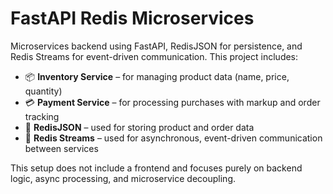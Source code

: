 # FastAPI Redis Microservices

Microservices backend using FastAPI, RedisJSON for persistence, and Redis Streams for event-driven communication. This project includes:

- 📦 **Inventory Service** – for managing product data (name, price, quantity)
- 💳 **Payment Service** – for processing purchases with markup and order tracking
- 💾 **RedisJSON** – used for storing product and order data
- 🔁 **Redis Streams** – used for asynchronous, event-driven communication between services

This setup does not include a frontend and focuses purely on backend logic, async processing, and microservice decoupling.

